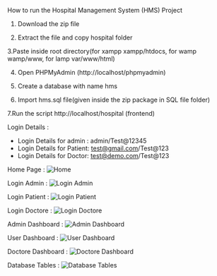 How to run the Hospital Management System (HMS) Project

1. Download the  zip file

2. Extract the file and copy hospital folder

3.Paste inside root directory(for xampp xampp/htdocs, for wamp wamp/www, for lamp var/www/html)

4. Open PHPMyAdmin (http://localhost/phpmyadmin)

5. Create a database with name hms

6. Import hms.sql file(given inside the zip package in SQL file folder)

7.Run the script http://localhost/hospital (frontend)

Login Details : 
  - Login Details for admin : admin/Test@12345
  - Login Details for Patient: test@gmail.com/Test@123
  - Login Details for Doctor: test@demo.com/Test@123

Home Page : 
![Home](https://github.com/user-attachments/assets/9b4b38ba-9998-4131-a866-449cbf02100f)

Login Admin :
![Login Admin](https://github.com/user-attachments/assets/c04a6042-cfc0-4487-8955-0f5c1fdf48d0)

Login Patient :
![Login Patient](https://github.com/user-attachments/assets/f69034e0-c7e1-4b29-8e24-b8ba4e57b648)

Login Doctore :
![Login Doctore](https://github.com/user-attachments/assets/faf33e52-ddf6-42c6-947e-75141d2dc950)

Admin Dashboard : 
![Admin Dashboard](https://github.com/user-attachments/assets/b65bd830-4c51-43f4-8401-147030a3bcea)

User Dashboard :
![User Dashboard](https://github.com/user-attachments/assets/521cad50-d734-4e36-bc6f-13578e53b2db)

Doctore Dashboard :
![Doctore Dashboard](https://github.com/user-attachments/assets/62017607-6292-4a8b-800a-c480d98f0bcf)

Database Tables :
![Database Tables](https://github.com/user-attachments/assets/00f113d4-f12d-451a-8035-6baa12619c6b)


